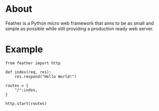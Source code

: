 About
=====

Feather is a Python micro web framework that aims to be as small and simple as possible while still providing a production ready web server.

Example
=======

```
from feather import http

def index(req, res):
    res.respond("Hello World!")

routes = {
    "/":index,
}

http.start(routes)

```
